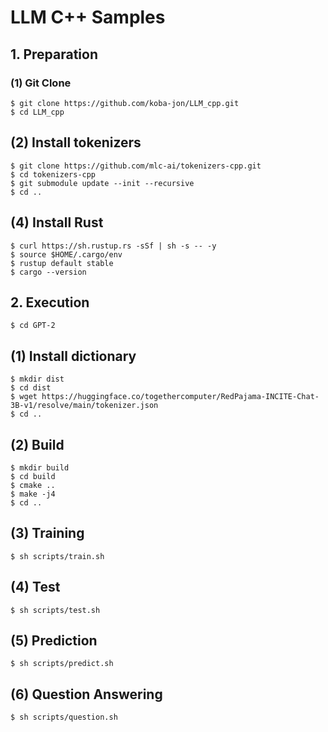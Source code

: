 # LLM C++ Samples

## 1. Preparation

### (1) Git Clone
```
$ git clone https://github.com/koba-jon/LLM_cpp.git
$ cd LLM_cpp
```

## (2) Install tokenizers
```
$ git clone https://github.com/mlc-ai/tokenizers-cpp.git
$ cd tokenizers-cpp
$ git submodule update --init --recursive
$ cd ..
```

## (4) Install Rust
```
$ curl https://sh.rustup.rs -sSf | sh -s -- -y
$ source $HOME/.cargo/env
$ rustup default stable
$ cargo --version
```

## 2. Execution

```
$ cd GPT-2
```
## (1) Install dictionary
```
$ mkdir dist
$ cd dist
$ wget https://huggingface.co/togethercomputer/RedPajama-INCITE-Chat-3B-v1/resolve/main/tokenizer.json
$ cd ..
```

## (2) Build
```
$ mkdir build
$ cd build
$ cmake ..
$ make -j4
$ cd ..
```

## (3) Training
```
$ sh scripts/train.sh
```

## (4) Test
```
$ sh scripts/test.sh
```

## (5) Prediction
```
$ sh scripts/predict.sh
```

## (6) Question Answering
```
$ sh scripts/question.sh
```
